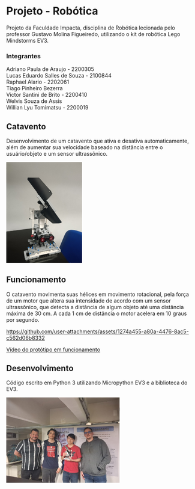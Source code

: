 # Projeto - Robótica
Projeto da Faculdade Impacta, disciplina de Robótica lecionada pelo professor Gustavo Molina Figueiredo, utilizando o kit de robótica Lego Mindstorms EV3.

### Integrantes
Adriano Paula de Araujo - 2200305<br>
Lucas Eduardo Salles de Souza - 2100844<br>
Raphael Alario - 2202061<br>
Tiago Pinheiro Bezerra<br>
Victor Santini de Brito - 2200410<br>
Welvis Souza de Assis<br>
Willian Lyu Tomimatsu - 2200019<br>

## Catavento

Desenvolvimento de um catavento que ativa e desativa automaticamente, além de aumentar sua velocidade baseado na distância entre o usuário/objeto e um sensor ultrassônico.

<img src="assets/foto_prototipo.jpg" width=40%>

## Funcionamento

O catavento movimenta suas hélices em movimento rotacional, pela força de um motor que altera sua intensidade de acordo com um sensor ultrassônico, que detecta a distância de algum objeto até uma distância máxima de 30 cm. A cada 1 cm de distância o motor acelera em 10 graus por segundo.

https://github.com/user-attachments/assets/1274a455-a80a-4476-8ac5-c562d06b8332

[Vídeo do protótipo em funcionamento](https://youtube.com/shorts/uAiHR_ebFCE?feature=share)

## Desenvolvimento

Código escrito em Python 3 utilizando Micropython EV3 e a biblioteca do EV3.

<img src="assets/foto_grupo.jpg" width=60%>
